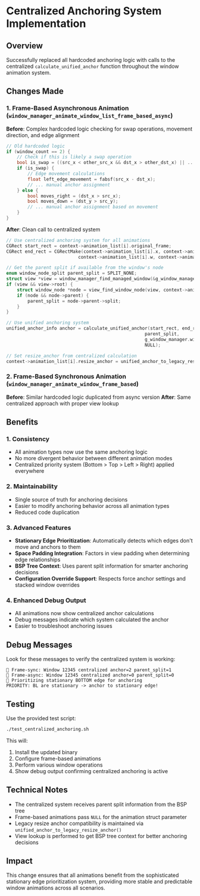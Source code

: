# Centralized Anchoring System Implementation

## Overview

Successfully replaced all hardcoded anchoring logic with calls to the centralized `calculate_unified_anchor` function throughout the window animation system.

## Changes Made

### 1. Frame-Based Asynchronous Animation (`window_manager_animate_window_list_frame_based_async`)

**Before**: Complex hardcoded logic checking for swap operations, movement direction, and edge alignment

```c
// Old hardcoded logic
if (window_count == 2) {
    // Check if this is likely a swap operation
    bool is_swap = ((src_x < other_src_x && dst_x > other_dst_x) || ...);
    if (is_swap) {
        // Edge movement calculations
        float left_edge_movement = fabsf(src_x - dst_x);
        // ... manual anchor assignment
    } else {
        bool moves_right = (dst_x > src_x);
        bool moves_down = (dst_y > src_y);
        // ... manual anchor assignment based on movement
    }
}
```

**After**: Clean call to centralized system

```c
// Use centralized anchoring system for all animations
CGRect start_rect = context->animation_list[i].original_frame;
CGRect end_rect = CGRectMake(context->animation_list[i].x, context->animation_list[i].y,
                           context->animation_list[i].w, context->animation_list[i].h);

// Get the parent split if available from the window's node
enum window_node_split parent_split = SPLIT_NONE;
struct view *view = window_manager_find_managed_window(&g_window_manager, context->animation_list[i].window);
if (view && view->root) {
    struct window_node *node = view_find_window_node(view, context->animation_list[i].wid);
    if (node && node->parent) {
        parent_split = node->parent->split;
    }
}

// Use unified anchoring system
unified_anchor_info anchor = calculate_unified_anchor(start_rect, end_rect,
                                                    parent_split,
                                                    g_window_manager.window_animation_edge_threshold,
                                                    NULL);

// Set resize_anchor from centralized calculation
context->animation_list[i].resize_anchor = unified_anchor_to_legacy_resize_anchor(anchor);
```

### 2. Frame-Based Synchronous Animation (`window_manager_animate_window_frame_based`)

**Before**: Similar hardcoded logic duplicated from async version
**After**: Same centralized approach with proper view lookup

## Benefits

### 1. **Consistency**

- All animation types now use the same anchoring logic
- No more divergent behavior between different animation modes
- Centralized priority system (Bottom > Top > Left > Right) applied everywhere

### 2. **Maintainability**

- Single source of truth for anchoring decisions
- Easier to modify anchoring behavior across all animation types
- Reduced code duplication

### 3. **Advanced Features**

- **Stationary Edge Prioritization**: Automatically detects which edges don't move and anchors to them
- **Space Padding Integration**: Factors in view padding when determining edge relationships
- **BSP Tree Context**: Uses parent split information for smarter anchoring decisions
- **Configuration Override Support**: Respects force anchor settings and stacked window overrides

### 4. **Enhanced Debug Output**

- All animations now show centralized anchor calculations
- Debug messages indicate which system calculated the anchor
- Easier to troubleshoot anchoring issues

## Debug Messages

Look for these messages to verify the centralized system is working:

```
🔗 Frame-sync: Window 12345 centralized anchor=2 parent_split=1
🔗 Frame-async: Window 12345 centralized anchor=0 parent_split=0
🔗 Prioritizing stationary BOTTOM edge for anchoring
PRIORITY: BL are stationary -> anchor to stationary edge!
```

## Testing

Use the provided test script:

```bash
./test_centralized_anchoring.sh
```

This will:

1. Install the updated binary
2. Configure frame-based animations
3. Perform various window operations
4. Show debug output confirming centralized anchoring is active

## Technical Notes

- The centralized system receives parent split information from the BSP tree
- Frame-based animations pass `NULL` for the animation struct parameter
- Legacy resize anchor compatibility is maintained via `unified_anchor_to_legacy_resize_anchor()`
- View lookup is performed to get BSP tree context for better anchoring decisions

## Impact

This change ensures that all animations benefit from the sophisticated stationary edge prioritization system, providing more stable and predictable window animations across all scenarios.
